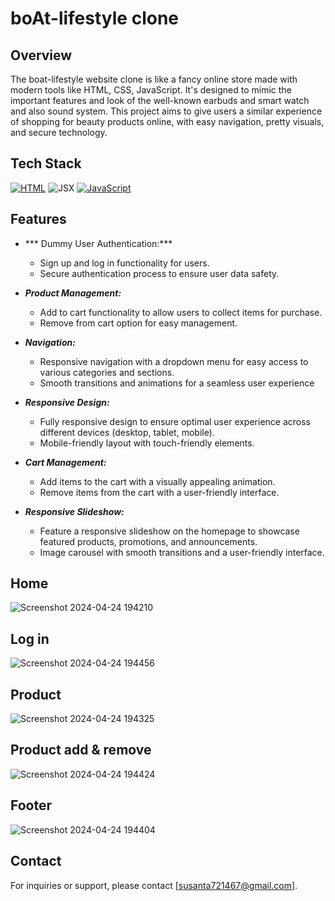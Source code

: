 # boAt-lifestyle clone

## Overview
   The boat-lifestyle website clone is like a fancy online store made with modern tools like HTML, CSS, JavaScript. It's designed to mimic the important features and look of the well-known earbuds and smart watch and also sound system. This project aims to give users a similar experience of shopping for beauty products online, with easy navigation, pretty visuals, and secure technology. 
  

## Tech Stack
[![HTML](https://img.shields.io/badge/HTML-%23E34F26.svg?style=for-the-badge&logo=html5&logoColor=white)](https://developer.mozilla.org/en-US/docs/Web/HTML)
<img alt="JSX" src="https://camo.githubusercontent.com/5f8a5e388c5d1754036cfc3576118ae0973d7fb981b80104e7dccdc615134ff1/68747470733a2f2f696d672e736869656c64732e696f2f62616467652f435353332d2532333135373242362e7376673f7374796c653d666f722d7468652d6261646765266c6f676f3d63737333266c6f676f436f6c6f723d7768697465"/>
[![JavaScript](https://img.shields.io/badge/JavaScript-%23F7DF1E.svg?style=for-the-badge&logo=javascript&logoColor=black)](https://developer.mozilla.org/en-US/docs/Web/JavaScript)



## Features
* *** Dummy User Authentication:***
  * Sign up and log in functionality for users.
  * Secure authentication process to ensure user data safety.
    
* ***Product Management:***
  * Add to cart functionality to allow users to collect items for purchase.
  * Remove from cart option for easy management.
  
* ***Navigation:***
   * Responsive navigation with a dropdown menu for easy access to various categories and sections.
   * Smooth transitions and animations for a seamless user experience
     
* ***Responsive Design:***
   * Fully responsive design to ensure optimal user experience across different devices (desktop, tablet, mobile).
  * Mobile-friendly layout with touch-friendly elements.
    
* ***Cart Management:***
  * Add items to the cart with a visually appealing animation.
  * Remove items from the cart with a user-friendly interface.
    
* ***Responsive Slideshow:***
    * Feature a responsive slideshow on the homepage to showcase featured products, promotions, and announcements.
  * Image carousel with smooth transitions and a user-friendly interface.


## Home

![Screenshot 2024-04-24 194210](https://github.com/Susanta0/boAt-lifestyle/assets/130533362/a9c37874-2a26-4cec-9922-d433a4dfb355)

## Log in

![Screenshot 2024-04-24 194456](https://github.com/Susanta0/boAt-lifestyle/assets/130533362/a01c03f5-f808-4348-9aed-2590f2a0b5db)

## Product

![Screenshot 2024-04-24 194325](https://github.com/Susanta0/boAt-lifestyle/assets/130533362/70b8830c-245e-49bb-bdab-1bea4f422878)

## Product add & remove

![Screenshot 2024-04-24 194424](https://github.com/Susanta0/boAt-lifestyle/assets/130533362/b7f0f8aa-3375-4401-97e6-d025f558eefa)

## Footer

![Screenshot 2024-04-24 194404](https://github.com/Susanta0/boAt-lifestyle/assets/130533362/10c6a355-39d3-4eeb-b0c5-a246e701da76)

## Contact

For inquiries or support, please contact [susanta721467@gmail.com].

